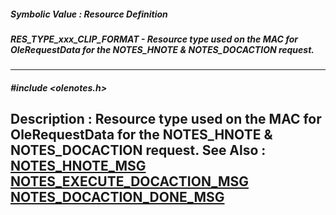 ##### Symbolic Value : Resource Definition
##### RES_TYPE_xxx_CLIP_FORMAT - Resource type used on the MAC for OleRequestData for the NOTES_HNOTE & NOTES_DOCACTION request.
---
##### #include <olenotes.h>
**Description :**
Resource type used on the MAC for OleRequestData for the NOTES_HNOTE & 
NOTES_DOCACTION request.
**See Also :**
[NOTES_HNOTE_MSG](D:/md_files/NOTES_HNOTE_MSG.md)
[NOTES_EXECUTE_DOCACTION_MSG](D:/md_files/NOTES_EXECUTE_DOCACTION_MSG.md)
[NOTES_DOCACTION_DONE_MSG](D:/md_files/NOTES_DOCACTION_DONE_MSG.md)
---
